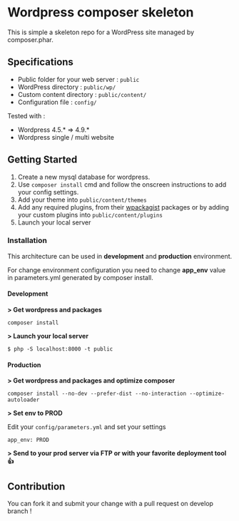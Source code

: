 # Wordpress composer skeleton

This is simple a skeleton repo for a WordPress site managed by composer.phar.

## Specifications

* Public folder for your web server : `public`
* WordPress directory : `public/wp/`
* Custom content directory : `public/content/`
* Configuration file : `config/`

Tested with :

* Wordpress 4.5.* => 4.9.*
* Wordpress single / multi website

## Getting Started

1. Create a new mysql database for wordpress.
2. Use `composer install` cmd and follow the onscreen instructions to add your config settings.
3. Add your theme into `public/content/themes`
4. Add any required plugins, from their [wpackagist](http://wpackagist.org/) packages or by adding your custom plugins into `public/content/plugins`
5. Launch your local server

### Installation

This architecture can be used in **development** and **production** environment. 

For change environment configuration you need to change 
**app_env** value in parameters.yml generated by composer install.

#### Development

**> Get wordpress and packages**

```
composer install
```

**> Launch your local server**

```
$ php -S localhost:8000 -t public
```

#### Production

**> Get wordpress and packages and optimize composer**

```
composer install --no-dev --prefer-dist --no-interaction --optimize-autoloader
```

**> Set env to PROD**

Edit your `config/parameters.yml` and set your settings

```
app_env: PROD
```


**> Send to your prod server via FTP or with your favorite deployment tool :thumbsup:**

## Contribution

 You can fork it and submit your change with a pull request on develop branch !